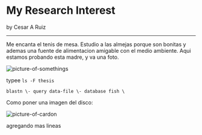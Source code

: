 # My Research Interest
by Cesar A Ruiz


______
Me encanta el tenis de mesa. Estudio a las almejas porque son bonitas y ademas una fuente de alimentacion amigable con el medio ambiente. Aqui estamos probando esta madre, y va una foto.

![picture-of-somethings](http://aroadtorecipes.com/wp-content/uploads/2015/03/Scallops.png)

typee `ls -F thesis`

```
blastn \- query data-file \- database fish \
```

Como poner una imagen del disco:


![picture-of-cardon](../Users/Cesar/Desktop/cesar2-btea-nb/imagenes/cardon.jpg)

agregando mas lineas














